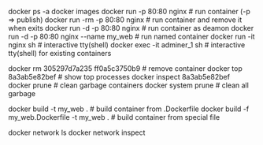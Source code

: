 
docker ps -a
docker images
docker run -p 80:80 nginx         # run container (-p => publish)
docker run -rm -p 80:80 nginx     # run container and remove it when exits
docker run -d -p 80:80 nginx      # run container as deamon
docker run -d -p 80:80 nginx --name my_web    # run named container
docker run -it nginx sh           # interactive tty(shell)
docker exec -it adminer_1 sh      # interactive tty(shell) for existing containers

docker rm 305297d7a235 ff0a5c3750b9         # remove container
docker top 8a3ab5e82bef           # show top processes
docker inspect 8a3ab5e82bef    
docker prune                      # clean garbage containers
docker system prune                         # clean all garbage

docker build -t my_web .                             # build container from .Dockerfile
docker build -f my_web.Dockerfile -t my_web .        # build container from special file

docker network ls
docker network inspect

